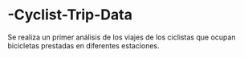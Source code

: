 # -Cyclist-Trip-Data
Se realiza un primer análisis de los viajes de los ciclistas que ocupan bicicletas prestadas en diferentes estaciones. 
